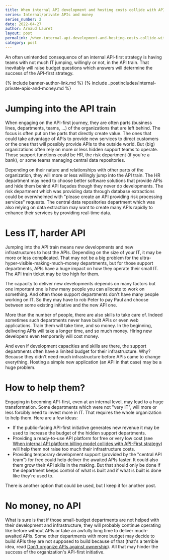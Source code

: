 ```yaml
---
title: When internal API development and hosting costs collide with API-First strategy
series: Internal/private APIs and money
series_number: 2
date: 2022-04-27
author: Arnaud Lauret
layout: post
permalink: /when-internal-api-development-and-hosting-costs-collide-with-apifirst-strategy/
category: post
---
```


An often unintended consequence of an internal API-first strategy is having teams with not much IT jumping, willingly or not, in the API train. That inevitably will raise budget questions which answers will determine the success of the API-first strategy.

<!--more-->
{% include banner-author-link.md %}
{% include _postincludes/internal-private-apis-and-money.md %}
# Jumping into the API train

When engaging on the API-first journey, they are often parts (business lines, departments, teams, ...) of the organizations that are left behind. The focus is often put on the parts that directly create value. The ones that could take advantage of APIs to provide new services to direct customers or the ones that will possibly provide APIs to the outside world. But (big) organizations often rely on more or less hidden support teams to operate. Those support functions could be HR, the risk department (if you're a bank), or some teams managing central data repositories.

Depending on their nature and relationships with other parts of the organization, they will more or less willingly jump into the API train. The HR department may need to choose better software solutions that provide APIs and hide them behind API façades though they never do developments. The risk department which was providing data through database extractions could be overwhelmed with "please create an API providing risk processing services" requests. The central data repositories department which was also relying on data extraction may want to create many APIs rapidly to enhance their services by providing real-time data.

# Less IT, harder API

Jumping into the API train means new developments and new infrastructures to host the APIs. Depending on the size of your IT, it may be more or less complicated. That may not be a big problem for the ultra-hyper-visible-making-much-money departments, but for those support departments, APIs have a huge impact on how they operate their small IT. The API train ticket may be too high for them.

The capacity to deliver new developments depends on many factors but one important one is how many people you can allocate to work on something. And often those support departments don't have many people working on IT. So they may have to rob Peter to pay Paul and choose between some existing initiative and the new API one. 

More than the number of people, there are also skills to take care of. Indeed sometimes such departments never have built APIs or even web applications. Train them will take time, and so money. In the beginning, delivering APIs will take a longer time, and so much money. Hiring new developers even temporarily will cost money.

And even if development capacities and skills are there, the support departments often have a limited budget for their infrastructure. Why? Because they didn't need much infrastructure before APIs came to change everything. Hosting a simple new application (an API in that case) may be a huge problem.

# How to help them?

Engaging in becoming API-first, even at an internal level, may lead to a huge transformation. Some departments which were not "very IT", will more or less forcibly need to invest more in IT. That requires the whole organization to help them. Here are a few ideas:

- If the public-facing API-first initiative generates new revenue it may be used to increase the budget of the hidden support departments. 
- Providing a ready-to-use API platform for free or very low cost (see [When internal API platform billing model collides with API-First strategy](https://apihandyman.io/when-internal-api-platform-billing-model-collides-with-apifirst-strategy/)) will help them not raise too much their infrastructure costs.
- Providing temporary development support (provided by the "central API team") for free could help deliver the awaited APIs faster. It could also them grow their API skills in the making. But that should only be done if the department keeps control of what is built and if what is built is done like they're used to.

There is another option that could be used, but I keep it for another post.

# No money, no API

What is sure is that if those small-budget departments are not helped with their development and infrastructure, they will probably continue operating like before without APIs or take an awfully long time to deliver much-awaited APIs. Some other departments with more budget may decide to build APIs they are not supposed to build because of that (that's a terrible idea, read [Don't organize APIs against ownership](https://apihandyman.io/dont-organize-apis-against-ownership/)). All that may hinder the success of the organization's API-first initiative.